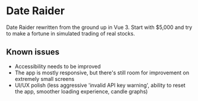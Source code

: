 # Date Raider

Date Raider rewritten from the ground up in Vue 3. Start with $5,000 and try to make a fortune in simulated trading of real stocks.

## Known issues

- Accessibility needs to be improved
- The app is mostly responsive, but there's still room for improvement on extremely small screens
- UI/UX polish (less aggressive 'invalid API key warning', ability to reset the app, smoother loading experience, candle graphs)

